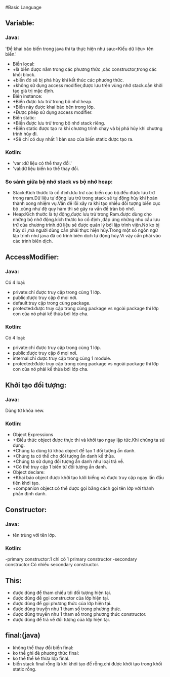 #Basic Language
## Variable:
### Java:
'Để khai báo biến trong java thì ta thực hiện như sau:<Kiểu dữ liệu> tên biến.'
- Biến local:
-  +là biến được nằm trong các phương thức ,các constructor,trong các khối block.
-  +biến đó sẽ bị phá hủy khi kết thúc các phương thức.
-  +không sử dụng access modifier,được lưu trên vùng nhớ stack.cần khởi tạo giá trị mặc định.
- Biến instance:
-  +Biến được lưu trử trong bộ nhớ heap.
-  +Biến này được khai báo bên trong lớp.
-  +Được phép sử dụng access modifier.
- Biến static:
-  +Biến được lưu trử trong bộ nhớ stack riêng.
-  +Biến static được tạo ra khi chương trình chạy và bị phá hủy khi chương trình hủy đi.
-  +Sẽ chỉ có duy nhất 1 bản sao của biến static được tạo ra.
### Kotlin:
- 'var :dữ liệu có thể thay đổi.'
- 'val:dữ liệu biến ko thể thay đổi.
### So sánh giữa bộ nhớ stack vs bộ nhớ heap:
- Stack:Kích thước là cố định.lưu trử các biến cục bộ.đều 
được lưu trử trong ram.Dữ liệu tự động lưu trử trong stack
sẽ tự động hủy khi hoàn thành xong nhiệm vụ.Vấn đề lỗi xãy ra khi tạo nhiều đối tượng biến cục bộ ,củng như đệ quy hàm thì sẽ gây ra vấn đề tràn bộ nhớ.
- Heap:Kích thước là tự động,được lưu trử trong Ram.được 
dùng cho những bộ nhớ động.kích thước ko cố định ,đáp 
ứng những nhu cầu lưu trử của chương trình.dữ liệu sẽ được quản lý bởi lập trình viên.Nó ko bị hủy đi ,mà người dùng cần phải thực hiện hủy.Trong một số ngôn ngữ lập 
trình như java đã có trình biên dịch tự động hủy.Vì vậy cần phải vào các trình biên dịch.
## AccessModifier:
### Java:
Có 4 loại:
- private:chỉ được truy cập trong cùng 1 lớp.
- public:được truy cập ở mọi nơi.
- default:truy cập trong cùng package.
- protected:được truy cập trong cùng package vs ngoài package thì lớp con của nó phải kế thừa bởi lớp cha.
### Kotlin:
Có 4 loại:
- private:chỉ được truy cập trong cùng 1 lớp.
- public:được truy cập ở mọi nơi.
- internal:chỉ được truy cập trong cùng 1 module.
- protected:được truy cập trong cùng package vs ngoài package thì lớp con của nó phải kế thừa bởi lớp cha.
## Khởi tạo đối tượng:
### Java:
Dùng từ khóa new.
### Kotlin:
- Object Expressions
-  +:Biểu thức object  được thực thi và khởi tạo ngay lập tức.Khi chúng ta sử dụng.
-  +Chúng ta dùng từ khóa object để tạo 1 đối tượng ẩn danh.
-  +Chúng ta có thể cho đối tượng ẩn danh kế thừa.
-  +Chúng ta sử dụng đối tượng ẩn danh như loại trả về.
-  +Có thể truy cập 1 biến từ đối tượng ẩn danh.
- Object declare:
-  +Khai báo object được khởi  tạo lưởi biếng và được truy cập ngay lần đầu tiên khởi tạo.
-  +companion object:có thể được gọi bằng cách gọi tên lớp với thành phần định danh.
## Constructor:
### Java:
- tên trùng với tên lớp.
### Kotlin:
-primary constructor:1 chỉ có 1 primary constructor
-secondary constructor:Có nhiều secondary constructor.
## This:
- được dùng để tham chiếu tới đối tượng hiện tại.
- được dùng để gọi constructor của lớp hiện tại.
- được dùng để gọi phương thức của lớp hiện tại.
- được dùng truyền như 1 tham số trong phương thức.
- được dùng truyền như 1 tham số trong phương thức constructor.
- được dùng để trả về đối tượng của lớp hiện tại.
## final:(java)
- không thể thay đổi biến final:
- ko thể ghi đè phương thức final:
- ko thể thể kế thừa lớp final.
- biến stack final rỗng là khi khởi tạo để rỗng.chỉ được khởi tạo trong khối static rỗng.
